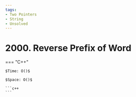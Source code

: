 ```yaml
---
tags:
- Two Pointers
- String
- Unsolved
---
```



# 2000. Reverse Prefix of Word

=== "C++"

    $Time: O()$

    $Space: O()$

    ```c++
    ```